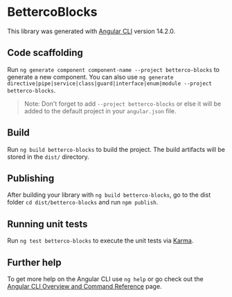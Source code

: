 # BettercoBlocks

This library was generated with [Angular CLI](https://github.com/angular/angular-cli) version 14.2.0.

## Code scaffolding

Run `ng generate component component-name --project betterco-blocks` to generate a new component. You can also use `ng generate directive|pipe|service|class|guard|interface|enum|module --project betterco-blocks`.
> Note: Don't forget to add `--project betterco-blocks` or else it will be added to the default project in your `angular.json` file. 

## Build

Run `ng build betterco-blocks` to build the project. The build artifacts will be stored in the `dist/` directory.

## Publishing

After building your library with `ng build betterco-blocks`, go to the dist folder `cd dist/betterco-blocks` and run `npm publish`.

## Running unit tests

Run `ng test betterco-blocks` to execute the unit tests via [Karma](https://karma-runner.github.io).

## Further help

To get more help on the Angular CLI use `ng help` or go check out the [Angular CLI Overview and Command Reference](https://angular.io/cli) page.
